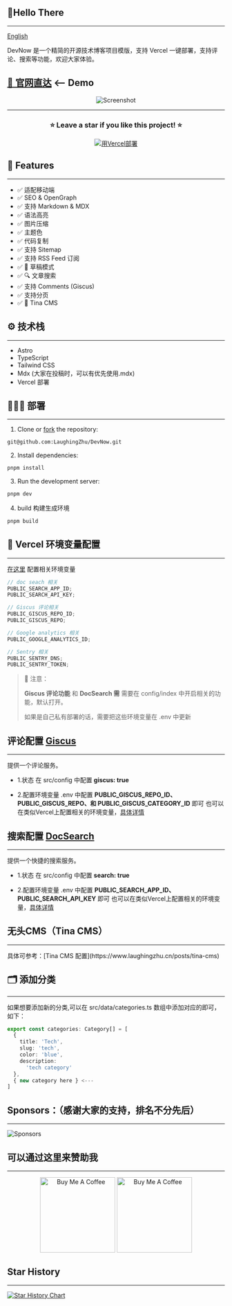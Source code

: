 ## 🚀Hello There

<hr />

[English](/README.md)

DevNow 是一个精简的开源技术博客项目模版，支持 Vercel 一键部署，支持评论、搜索等功能，欢迎大家体验。

## [🔗 官网直达](https://devnow.laughingzhu.cn/) <-- Demo

<div align="center">

<img src="https://r2.laughingzhu.cn/72853b50f2bfc17fbf7d3341d79b7e4f-df75d4.webp" alt="Screenshot" />

<hr/>

<h3 align="center">
 ⭐ Leave a star if you like this project! ⭐️
</h3>

[![用Vercel部署](https://vercel.com/button)](https://vercel.com/new/clone?repository-url=https://github.com/LaughingZhu/DevNow)

</div>

## 📌 Features

<hr />

- ✅ 适配移动端
- ✅ SEO & OpenGraph
- ✅ 支持 Markdown & MDX
- ✅ 语法高亮
- ✅ 图片压缩
- ✅ 主题色
- ✅ 代码复制
- ✅ 支持 Sitemap
- ✅ 支持 RSS Feed 订阅
- ✅ 📝 草稿模式
- ✅ 🔍 文章搜索
- ✅ 支持 Comments (Giscus)
- ✅ 支持分页
- ✅ 🦙 Tina CMS

## ⚙️ 技术栈

<hr />

- Astro
- TypeScript
- Tailwind CSS
- Mdx (大家在投稿时，可以有优先使用.mdx)
- Vercel 部署

## 👨🏻‍💻 部署

<hr />

1. Clone or [fork](https://github.com/danielcgilibert/blog-template/fork) the repository:

```bash
git@github.com:LaughingZhu/DevNow.git
```

2. Install dependencies:

```bash
pnpm install
```

3. Run the development server:

```bash
pnpm dev
```

4. build 构建生成环境

```bash
pnpm build
```

## 📐 Vercel 环境变量配置

<hr />

[在这里](https://vercel.com/docs/projects/environment-variables) 配置相关环境变量

```js
// doc seach 相关
PUBLIC_SEARCH_APP_ID;
PUBLIC_SEARCH_API_KEY;

// Giscus 评论相关
PUBLIC_GISCUS_REPO_ID;
PUBLIC_GISCUS_REPO;

// Google analytics 相关
PUBLIC_GOOGLE_ANALYTICS_ID;

// Sentry 相关
PUBLIC_SENTRY_DNS;
PUBLIC_SENTRY_TOKEN;
```

> 📢 注意：
>
> **Giscus 评论功能** 和 **DocSearch 需** 需要在 config/index 中开启相关的功能，默认打开。
>
> 如果是自己私有部署的话，需要把这些环境变量在 .env 中更新

## 评论配置 [Giscus](https://giscus.app/zh-CN)

<hr />
提供一个评论服务。

- 1.状态
  在 src/config 中配置 **giscus: true**

- 2.配置环境变量
  .env 中配置 **PUBLIC_GISCUS_REPO_ID、PUBLIC_GISCUS_REPO、和 PUBLIC_GISCUS_CATEGORY_ID** 即可
  也可以在类似Vercel上配置相关的环境变量，[具体详情](https://vercel.com/docs/projects/environment-variables)

## 搜索配置 [DocSearch](https://docsearch.algolia.com/docs/what-is-docsearch)

<hr />
提供一个快捷的搜索服务。

- 1.状态
  在 src/config 中配置 **search: true**

- 2.配置环境变量
  .env 中配置 **PUBLIC_SEARCH_APP_ID、PUBLIC_SEARCH_API_KEY** 即可
  也可以在类似Vercel上配置相关的环境变量，[具体详情](https://vercel.com/docs/projects/environment-variables)

## 无头CMS（Tina CMS）

<hr />
具体可参考：[Tina CMS 配置](https://www.laughingzhu.cn/posts/tina-cms)

## 🗂️ 添加分类

<hr />
如果想要添加新的分类,可以在 src/data/categories.ts 数组中添加对应的即可，如下：

```ts
export const categories: Category[] = [
  {
    title: 'Tech',
    slug: 'tech',
    color: 'blue',
    description:
      'tech category'
  },
  { new category here } <---
]
```

## Sponsors：（感谢大家的支持，排名不分先后）

<hr />

<img src='https://r2.laughingzhu.cn/11a4546cbebfb285c418aa0a60080434-2c9ce1.webp' alt='Sponsors' />

## 可以通过这里来赞助我

<hr />

<div align="center">
<img src="https://r2.laughingzhu.cn/8df0d597-93dc-44a4-9e93-ebd02f74e695.JPG" alt="Buy Me A Coffee" width="174" />

<img src="https://r2.laughingzhu.cn/c88193fc-14ea-4236-a3f8-13b6ef736182.JPG" alt="Buy Me A Coffee" width="174" />
</div>

## Star History

<hr />

[![Star History Chart](https://api.star-history.com/svg?repos=laughingzhu/devnow&type=Date)](https://star-history.com/#laughingzhu/devnow&Date)
